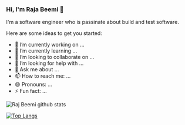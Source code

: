 ### Hi, I'm Raja Beemi 👋

I'm a software engineer who is passinate about build and test software.

Here are some ideas to get you started:

- 🔭 I’m currently working on ...
- 🌱 I’m currently learning ...
- 👯 I’m looking to collaborate on ...
- 🤔 I’m looking for help with ...
- 💬 Ask me about ...
- 📫 How to reach me: ...
- 😄 Pronouns: ...
- ⚡ Fun fact: ...

![Raj Beemi github stats](https://github-readme-stats.vercel.app/api?username=beemi&show_icons=true&theme=radical)

[![Top Langs](https://github-readme-stats.vercel.app/api/top-langs/?username=beemi&show_icons=true&theme=radical)](https://github.com/beemi/github-readme-stats)
